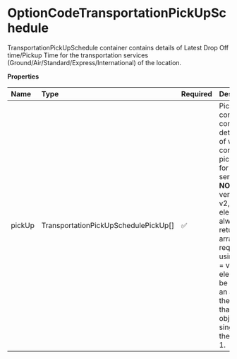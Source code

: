 # OptionCodeTransportationPickUpSchedule

TransportationPickUpSchedule container contains details of Latest Drop Off time/Pickup Time for the transportation services (Ground/Air/Standard/Express/International) of the location.

**Properties**

| Name   | Type                                 | Required | Description                                                                                                                                                                                                                                                                                                                           |
| :----- | :----------------------------------- | :------- | :------------------------------------------------------------------------------------------------------------------------------------------------------------------------------------------------------------------------------------------------------------------------------------------------------------------------------------ |
| pickUp | TransportationPickUpSchedulePickUp[] | ✅       | PickUp container contains details of day of week and corresponding pickup times for that service. **NOTE:** For versions >= v2, this element will always be returned as an array. For requests using version = v1, this element will be returned as an array if there is more than one object and a single object if there is only 1. |

<!-- This file was generated by liblab | https://liblab.com/ -->
